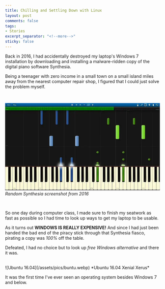 ```yaml
---
title: Chilling and Settling Down with Linux
layout: post
comments: false
tags:
- Stories
excerpt_separator: "<!--more-->"
sticky: false
---
```


Back in 2016, I had accidentally destroyed my laptop's Windows 7 installation by downloading and installing a malware-ridden copy
of the digital piano software Synthesia. <!--more-->

Being a teenager with zero income in a small town on a small island miles away from the nearest computer repair shop, I
figured that I could just solve the problem myself.

<br>

![Synthesia Screenshot](/assets/pics/synthesia.webp)
*Random Synthesia screenshot from 2016*

<br>

So one day during computer class, I made sure to finish my seatwork as fast as possible so I had time to look up ways to
get my laptop to be usable.

As it turns out **WINDOWS IS REALLY EXPENSIVE!** And since I had just been handed the bad end of the piracy stick through that
Synthesia fiasco, pirating a copy was *100%* off the table.

Defeated, I had no choice but to look up *free Windows alternative* and there it was.

<br>
![Ubuntu 16.04](/assets/pics/buntu.webp)
*Ubuntu 16.04 Xenial Xerus*
<br>

It was the first time I've ever seen an operating system besides Windows 7 and below.
